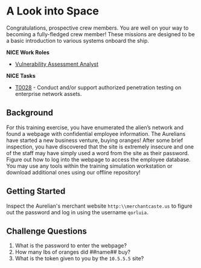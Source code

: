 # A Look into Space

Congratulations, prospective crew members. You are well on your way to becoming a fully-fledged crew member! These missions are designed to be a basic introduction to various systems onboard the ship.

**NICE Work Roles**
- [Vulnerability Assessment Analyst](https://niccs.cisa.gov/workforce-development/nice-framework/workroles?name=Vulnerability+Assessment+Analyst&id=All)
 
**NICE Tasks**
- [T0028](https://niccs.cisa.gov/workforce-development/cyber-security-workforce-framework/tasks?id=T0028&description=All) - Conduct and/or support authorized penetration testing on enterprise network assets.

## Background

For this training exercise, you have enumerated the alien’s network and found a webpage with confidential employee information. The Aurelians  have started a new business venture, buying oranges! After some brief inspection, you have discovered that the site is extremely insecure and one of the staff may have simply used a word from the site as their password. Figure out how to log into the webpage to access the employee database. You may use any tools within the training simulation workstation or download additional ones using our offline repository!

## Getting Started

Inspect the Aurelian's merchant website `http:\\merchantcaste.us` to figure out the password and log in using the username `qorluia`.

## Challenge Questions

1. What is the password to enter the webpage?
2. How many lbs of oranges did ##name## buy?
3. What is the token given to you by the `10.5.5.5` site?
